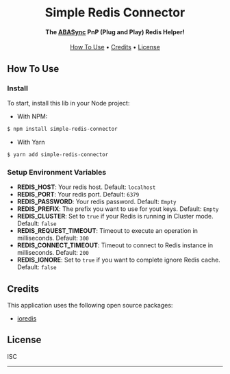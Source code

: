 <h1 align="center">
  Simple Redis Connector
  <br>
</h1>

<h4 align="center">The <a href="https://github.com/abasync/" target="_blank">ABASync</a> PnP (Plug and Play) Redis Helper!</h4>

<p align="center">
  <a href="#how-to-use">How To Use</a> •
  <a href="#credits">Credits</a> •
  <a href="#license">License</a>
</p>

## How To Use

### Install
To start, install this lib in your Node project:

- With NPM:
```bash
$ npm install simple-redis-connector
```

- With Yarn
```bash
$ yarn add simple-redis-connector
```

### Setup Environment Variables

- **REDIS_HOST**: Your redis host. Default: `localhost`
- **REDIS_PORT**: Your redis port. Default: `6379`
- **REDIS_PASSWORD**: Your redis password. Default: `Empty`
- **REDIS_PREFIX**: The prefix you want to use for yout keys. Default: `Empty`
- **REDIS_CLUSTER**: Set to `true` if your Redis is running in Cluster mode. Default: `false`
- **REDIS_REQUEST_TIMEOUT**: Timeout to execute an operation in milliseconds. Default: `300`
- **REDIS_CONNECT_TIMEOUT**: Timeout to connect to Redis instance in milliseconds. Default: `200`
- **REDIS_IGNORE**: Set to `true` if you want to complete ignore Redis cache. Default: `false`

## Credits

This application uses the following open source packages:

- [ioredis](https://ioredis.readthedocs.io/en/latest/API/)

## License

ISC

---
